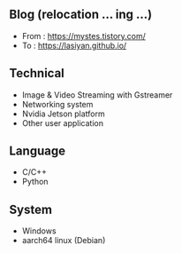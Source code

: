## Blog (relocation ... ing ...)
- From : https://mystes.tistory.com/
- To   : https://lasiyan.github.io/

## Technical
- Image & Video Streaming with Gstreamer
- Networking system
- Nvidia Jetson platform
- Other user application

## Language
- C/C++
- Python

## System
- Windows
- aarch64 linux (Debian)

<!---
lasiyan/lasiyan is a ✨ special ✨ repository because its `README.md` (this file) appears on your GitHub profile.
You can click the Preview link to take a look at your changes.
--->
